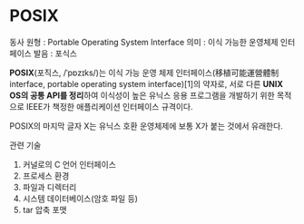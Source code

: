 # POSIX

동사 원형 : Portable Operating System Interface
의미  : 이식 가능한 운영체제 인터페이스
발음 : 포식스

**POSIX**(포직스, /ˈpɒzɪks/)는 이식 가능 운영 체제 인터페이스(移植可能運營體制 interface, portable operating system interface)[1]의 약자로, 서로 다른 **UNIX OS의 공통 API를 정리**하여 이식성이 높은 유닉스 응용 프로그램을 개발하기 위한 목적으로 IEEE가 책정한 애플리케이션 인터페이스 규격이다.

POSIX의 마지막 글자 X는 유닉스 호환 운영체제에 보통 X가 붙는 것에서 유래한다.

관련 기술
1. 커널로의 C 언어 인터페이스
2. 프로세스 환경
3. 파일과 디렉터리
4. 시스템 데이터베이스(암호 파일 등)
5. tar 압축 포맷